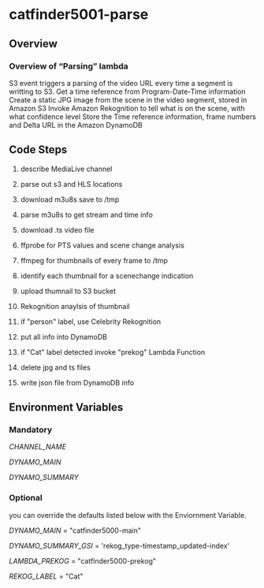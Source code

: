 # catfinder5001-parse

## Overview

### Overview of “Parsing” lambda

S3 event triggers a parsing of the video URL every time a segment is writting to S3.
Get a time reference from Program-Date-Time information
Create a static JPG image from the scene in the video segment, stored in Amazon S3
Invoke Amazon Rekognition to tell what is on the scene, with what confidence level
Store the Time reference information, frame numbers and Delta URL in the Amazon DynamoDB

## Code Steps

1. describe MediaLive channel

1. parse out s3 and HLS locations

1. download m3u8s save to /tmp

1. parse m3u8s to get stream and time info

1. download .ts video file

1. ffprobe for PTS values and scene change analysis

1. ffmpeg for thumbnails of every frame to /tmp

1. identify each thumbnail for a scenechange indication

1. upload thumnail to S3 bucket

1. Rekognition anaylsis of thumbnail

1. if "person" label, use Celebrity Rekognition

1. put all info into DynamoDB

1. if "Cat" label detected invoke "prekog" Lambda Function

1. delete jpg and ts files

1. write json file from DynamoDB info

## Environment Variables

### Mandatory

*CHANNEL_NAME*

*DYNAMO_MAIN*

*DYNAMO_SUMMARY*

### Optional

you can override the defaults listed below with the Enviornment Variable.

*DYNAMO_MAIN* = "catfinder5000-main"

*DYNAMO_SUMMARY_GSI* = 'rekog_type-timestamp_updated-index'

*LAMBDA_PREKOG* = "catfinder5000-prekog"

*REKOG_LABEL* = "Cat"